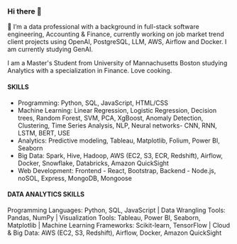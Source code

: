 ### Hi there 👋



🔭 I’m a data professional with a background in full-stack software engineering, Accounting & Finance, currently working on job market trend client projects using OpenAI, PostgreSQL, LLM, AWS, Airflow and Docker. I am currently studying GenAI.

I am a Master's Student from University of Mannachusetts Boston studying Analytics with a specialization in Finance. Love cooking.

#### SKILLS
* Programming: Python, SQL, JavaScript, HTML/CSS
* Machine Learning: Linear Regression, Logistic Regression, Decision trees, Random Forest, SVM, PCA, XgBoost, Anomaly Detection, Clustering, Time Series Analysis, NLP, Neural networks- CNN, RNN, LSTM, BERT, USE
* Analytics: Predictive modeling, Tableau, Matplotlib, Folium, Power BI, Seaborn
* Big Data: Spark, Hive, Hadoop, AWS (EC2, S3, ECR, Redshift), Airflow, Docker, Snowflake, Databricks, Amazon QuickSight
* Web Development: Frontend - React, Bootstrap, Backend - Node.js, noSOL, Express, MongoDB, Mongoose



#### DATA ANALYTICS SKILLS
Programming Languages: Python, SQL, JavaScript | Data Wrangling Tools: Pandas, NumPy | Visualization Tools: Tableau, Power BI, Seaborn, Matplotlib | Machine Learning Frameworks: Scikit-learn, TensorFlow | Cloud & Big Data: AWS (EC2, S3, Redshift), Airflow, Docker, Amazon QuickSight
